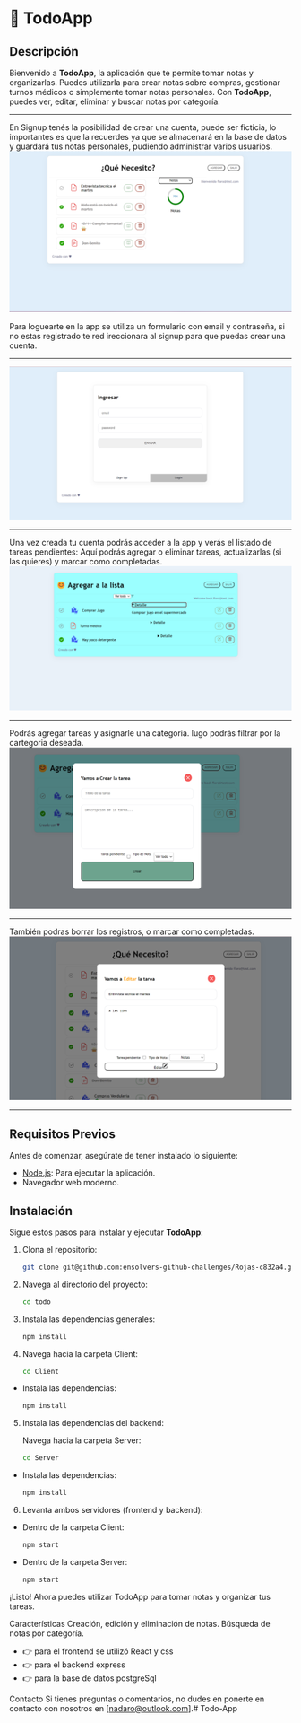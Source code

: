 # 📝 TodoApp

## Descripción
Bienvenido a **TodoApp**, la aplicación que te permite tomar notas y organizarlas. Puedes utilizarla para crear notas sobre compras, gestionar turnos médicos o simplemente tomar notas personales. Con **TodoApp**, puedes ver, editar, eliminar y buscar notas por categoría.

<hr/>
En Signup tenés la posibilidad de crear una cuenta, puede ser ficticia, lo importantes es que la recuerdes
ya que se almacenará en la base de datos y guardará tus notas personales, pudiendo administrar varios usuarios.

<img src="./todos/Client/public/crear-cuenta.png" alt="Home">

Para loguearte en la app se utiliza un formulario con email y contraseña, si no estas registrado te red
ireccionara al signup para que puedas crear una cuenta.

<hr/>
<img src="./todos/Client/public/ingresar.png" alt="Home">

<hr/>
Una vez creada tu cuenta podrás acceder a la app y verás el listado de tareas pendientes:
Aquí podrás agregar o eliminar tareas, actualizarlas (si las quieres) y marcar como
completadas.

<img src="./todos/Client/public/lista.png" alt="Home">

<hr/>
Podrás agregar tareas y asignarle una categoria. lugo podrás filtrar por la cartegoria deseada.

<img src="./todos/Client/public/agregar.png" alt="Home">

<hr/>
También podras borrar los registros, o marcar como completadas.

<img src="./todos/Client/public/editar.png" alt="Home">

<hr/>




## Requisitos Previos
Antes de comenzar, asegúrate de tener instalado lo siguiente:
- [Node.js](https://nodejs.org/): Para ejecutar la aplicación.
- Navegador web moderno.

## Instalación
Sigue estos pasos para instalar y ejecutar **TodoApp**:

1. Clona el repositorio:
   ```bash
   git clone git@github.com:ensolvers-github-challenges/Rojas-c832a4.git
2. Navega al directorio del proyecto:
   ```bash
   cd todo
3. Instala las dependencias generales:
   ```bash
   npm install
4. Navega hacia la carpeta Client:
   ```bash
   cd Client
- Instala las dependencias: 
   ```bash
   npm install
5. Instala las dependencias del backend:
   
   Navega hacia la carpeta Server:
   ```bash
   cd Server
- Instala las dependencias: 
   ```bash 
   npm install
6. Levanta ambos servidores (frontend y backend):
- Dentro de la carpeta Client:
   ```bash
   npm start

- Dentro de la carpeta Server:

   ```bash
   npm start

¡Listo! Ahora puedes utilizar TodoApp para tomar notas y organizar tus tareas.

Características
Creación, edición y eliminación de notas.
Búsqueda de notas por categoría. 
- 👉 para el frontend se utilizó React y css
- 👉 para el backend express
- 👉 para la base de datos postgreSql




Contacto
Si tienes preguntas o comentarios, no dudes en ponerte en contacto con nosotros en [nadaro@outlook.com].# Todo-App
